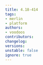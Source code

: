```yaml
---
title: 4.18-414
tags:
- merlin
- platform
authors:
- voodoos
contributors:
changelog:
versions:
unstable: false
ignore: true
---
```

